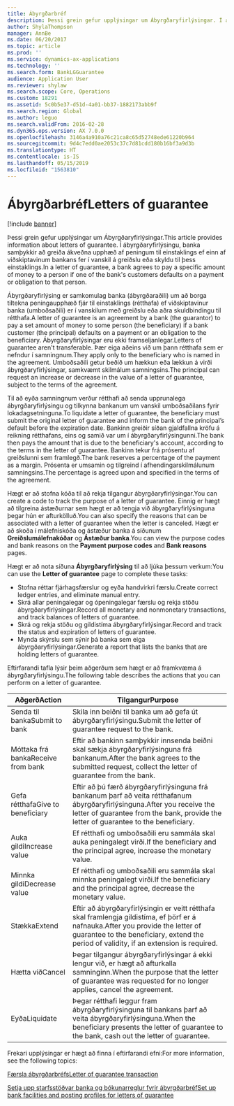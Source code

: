 ```yaml
---
title: Ábyrgðarbréf
description: Þessi grein gefur upplýsingar um Ábyrgðaryfirlýsingar. Í ábyrgðaryfirlýsingu, banka samþykkir að greiða ákveðna upphæð af peningum til einstaklings ef einn af viðskiptavinum bankans fer í vanskil á greiðslu eða skyldu til þess einstaklings.
author: ShylaThompson
manager: AnnBe
ms.date: 06/20/2017
ms.topic: article
ms.prod: ''
ms.service: dynamics-ax-applications
ms.technology: ''
ms.search.form: BankLGGuarantee
audience: Application User
ms.reviewer: shylaw
ms.search.scope: Core, Operations
ms.custom: 18291
ms.assetid: 5c0b5e37-d51d-4a01-bb37-1882173abb9f
ms.search.region: Global
ms.author: leguo
ms.search.validFrom: 2016-02-28
ms.dyn365.ops.version: AX 7.0.0
ms.openlocfilehash: 3146a4a910a76c21ca8c65d52748ede61220b964
ms.sourcegitcommit: 9d4c7edd0ae2053c37c7d81cdd180b16bf3a9d3b
ms.translationtype: HT
ms.contentlocale: is-IS
ms.lasthandoff: 05/15/2019
ms.locfileid: "1563810"
---
```

# <a name="letters-of-guarantee"></a><span data-ttu-id="9c930-104">Ábyrgðarbréf</span><span class="sxs-lookup"><span data-stu-id="9c930-104">Letters of guarantee</span></span>

[!include [banner](../includes/banner.md)]

<span data-ttu-id="9c930-105">Þessi grein gefur upplýsingar um Ábyrgðaryfirlýsingar.</span><span class="sxs-lookup"><span data-stu-id="9c930-105">This article provides information about letters of guarantee.</span></span> <span data-ttu-id="9c930-106">Í ábyrgðaryfirlýsingu, banka samþykkir að greiða ákveðna upphæð af peningum til einstaklings ef einn af viðskiptavinum bankans fer í vanskil á greiðslu eða skyldu til þess einstaklings.</span><span class="sxs-lookup"><span data-stu-id="9c930-106">In a letter of guarantee, a bank agrees to pay a specific amount of money to a person if one of the bank's customers defaults on a payment or obligation to that person.</span></span> 

<span data-ttu-id="9c930-107">Ábyrgðaryfirlýsing er samkomulag banka (ábyrgðaraðili) um að borga tiltekna peningaupphæð fjár til einstaklings (rétthafa) ef viðskiptavinur banka (umboðsaðili) er í vanskilum með greiðslu eða aðra skuldbindingu til rétthafa.</span><span class="sxs-lookup"><span data-stu-id="9c930-107">A letter of guarantee is an agreement by a bank (the guarantor) to pay a set amount of money to some person (the beneficiary) if a bank customer (the principal) defaults on a payment or an obligation to the beneficiary.</span></span> <span data-ttu-id="9c930-108">Ábyrgðaryfirlýsingar eru ekki framseljanlegar.</span><span class="sxs-lookup"><span data-stu-id="9c930-108">Letters of guarantee aren't transferable.</span></span> <span data-ttu-id="9c930-109">Þær eiga aðeins við um þann rétthafa sem er nefndur í samningnum.</span><span class="sxs-lookup"><span data-stu-id="9c930-109">They apply only to the beneficiary who is named in the agreement.</span></span> <span data-ttu-id="9c930-110">Umboðsaðili getur beðið um hækkun eða lækkun á virði ábyrgðaryfirlýsingar, samkvæmt skilmálum samningsins.</span><span class="sxs-lookup"><span data-stu-id="9c930-110">The principal can request an increase or decrease in the value of a letter of guarantee, subject to the terms of the agreement.</span></span> 

<span data-ttu-id="9c930-111">Til að eyða samningnum verður rétthafi að senda upprunalega ábyrgðaryfirlýsingu og tilkynna bankanum um vanskil umboðsaðilans fyrir lokadagsetninguna.</span><span class="sxs-lookup"><span data-stu-id="9c930-111">To liquidate a letter of guarantee, the beneficiary must submit the original letter of guarantee and inform the bank of the principal’s default before the expiration date.</span></span> <span data-ttu-id="9c930-112">Bankinn greiðir síðan gjaldfallna kröfu á reikning rétthafans, eins og samið var um í ábyrgðaryfirlýsingunni.</span><span class="sxs-lookup"><span data-stu-id="9c930-112">The bank then pays the amount that is due to the beneficiary's account, according to the terms in the letter of guarantee.</span></span> <span data-ttu-id="9c930-113">Bankinn tekur frá prósentu af greiðslunni sem framlegð.</span><span class="sxs-lookup"><span data-stu-id="9c930-113">The bank reserves a percentage of the payment as a margin.</span></span> <span data-ttu-id="9c930-114">Prósenta er umsamin og tilgreind í afhendingarskilmálunum samningsins.</span><span class="sxs-lookup"><span data-stu-id="9c930-114">The percentage is agreed upon and specified in the terms of the agreement.</span></span> 

<span data-ttu-id="9c930-115">Hægt er að stofna kóða til að rekja tilgangur ábyrgðaryfirlýsingar.</span><span class="sxs-lookup"><span data-stu-id="9c930-115">You can create a code to track the purpose of a letter of guarantee.</span></span> <span data-ttu-id="9c930-116">Einnig er hægt að tilgreina ástæðurnar sem hægt er að tengja við ábyrgðaryfirlýsinguna þegar hún er afturkölluð.</span><span class="sxs-lookup"><span data-stu-id="9c930-116">You can also specify the reasons that can be associated with a letter of guarantee when the letter is canceled.</span></span> <span data-ttu-id="9c930-117">Hægt er að skoða í málefniskóða og ástæður banka á síðunum **Greiðslumálefnakóðar** og **Ástæður banka**.</span><span class="sxs-lookup"><span data-stu-id="9c930-117">You can view the purpose codes and bank reasons on the **Payment purpose codes** and **Bank reasons** pages.</span></span> 

<span data-ttu-id="9c930-118">Hægt er að nota síðuna **Ábyrgðaryfirlýsing** til að ljúka þessum verkum:</span><span class="sxs-lookup"><span data-stu-id="9c930-118">You can use the **Letter of guarantee** page to complete these tasks:</span></span>

-   <span data-ttu-id="9c930-119">Stofna réttar fjárhagsfærslur og eyða handvirkri færslu.</span><span class="sxs-lookup"><span data-stu-id="9c930-119">Create correct ledger entries, and eliminate manual entry.</span></span>
-   <span data-ttu-id="9c930-120">Skrá allar peningalegar og ópeningalegar færslu og rekja stöðu ábyrgðaryfirlýsingar.</span><span class="sxs-lookup"><span data-stu-id="9c930-120">Record all monetary and nonmonetary transactions, and track balances of letters of guarantee.</span></span>
-   <span data-ttu-id="9c930-121">Skrá og rekja stöðu og gildistíma ábyrgðaryfirlýsingar.</span><span class="sxs-lookup"><span data-stu-id="9c930-121">Record and track the status and expiration of letters of guarantee.</span></span>
-   <span data-ttu-id="9c930-122">Mynda skýrslu sem sýnir þá banka sem eiga ábyrgðaryfirlýsingar.</span><span class="sxs-lookup"><span data-stu-id="9c930-122">Generate a report that lists the banks that are holding letters of guarantee.</span></span>

<span data-ttu-id="9c930-123">Eftirfarandi tafla lýsir þeim aðgerðum sem hægt er að framkvæma á ábyrgðaryfirlýsingu.</span><span class="sxs-lookup"><span data-stu-id="9c930-123">The following table describes the actions that you can perform on a letter of guarantee.</span></span>

| <span data-ttu-id="9c930-124">Aðgerð</span><span class="sxs-lookup"><span data-stu-id="9c930-124">Action</span></span>              | <span data-ttu-id="9c930-125">Tilgangur</span><span class="sxs-lookup"><span data-stu-id="9c930-125">Purpose</span></span>                                                                                                                   |
|---------------------|---------------------------------------------------------------------------------------------------------------------------|
| <span data-ttu-id="9c930-126">Senda til banka</span><span class="sxs-lookup"><span data-stu-id="9c930-126">Submit to bank</span></span>      | <span data-ttu-id="9c930-127">Skila inn beiðni til banka um að gefa út ábyrgðaryfirlýsingu.</span><span class="sxs-lookup"><span data-stu-id="9c930-127">Submit the letter of guarantee request to the bank.</span></span>                                                                       |
| <span data-ttu-id="9c930-128">Móttaka frá banka</span><span class="sxs-lookup"><span data-stu-id="9c930-128">Receive from bank</span></span>   | <span data-ttu-id="9c930-129">Eftir að bankinn samþykkir innsenda beiðni skal sækja ábyrgðaryfirlýsinguna frá bankanum.</span><span class="sxs-lookup"><span data-stu-id="9c930-129">After the bank agrees to the submitted request, collect the letter of guarantee from the bank.</span></span>                            |
| <span data-ttu-id="9c930-130">Gefa rétthafa</span><span class="sxs-lookup"><span data-stu-id="9c930-130">Give to beneficiary</span></span> | <span data-ttu-id="9c930-131">Eftir að þú færð ábyrgðaryfirlýsinguna frá bankanum þarf að veita rétthafanum ábyrgðaryfirlýsinguna.</span><span class="sxs-lookup"><span data-stu-id="9c930-131">After you receive the letter of guarantee from the bank, provide the letter of guarantee to the beneficiary.</span></span>              |
| <span data-ttu-id="9c930-132">Auka gildi</span><span class="sxs-lookup"><span data-stu-id="9c930-132">Increase value</span></span>      | <span data-ttu-id="9c930-133">Ef rétthafi og umboðsaðili eru sammála skal auka peningalegt virði.</span><span class="sxs-lookup"><span data-stu-id="9c930-133">If the beneficiary and the principal agree, increase the monetary value.</span></span>                                                  |
| <span data-ttu-id="9c930-134">Minnka gildi</span><span class="sxs-lookup"><span data-stu-id="9c930-134">Decrease value</span></span>      | <span data-ttu-id="9c930-135">Ef rétthafi og umboðsaðili eru sammála skal minnka peningalegt virði.</span><span class="sxs-lookup"><span data-stu-id="9c930-135">If the beneficiary and the principal agree, decrease the monetary value.</span></span>                                                  |
| <span data-ttu-id="9c930-136">Stækka</span><span class="sxs-lookup"><span data-stu-id="9c930-136">Extend</span></span>              | <span data-ttu-id="9c930-137">Eftir að ábyrgðaryfirlýsingin er veitt rétthafa skal framlengja gildistíma, ef þörf er á nafnauka.</span><span class="sxs-lookup"><span data-stu-id="9c930-137">After you provide the letter of guarantee to the beneficiary, extend the period of validity, if an extension is required.</span></span> |
| <span data-ttu-id="9c930-138">Hætta við</span><span class="sxs-lookup"><span data-stu-id="9c930-138">Cancel</span></span>              | <span data-ttu-id="9c930-139">Þegar tilgangur ábyrgðaryfirlýsingar á ekki lengur við, er hægt að afturkalla samninginn.</span><span class="sxs-lookup"><span data-stu-id="9c930-139">When the purpose that the letter of guarantee was requested for no longer applies, cancel the agreement.</span></span>                  |
| <span data-ttu-id="9c930-140">Eyða</span><span class="sxs-lookup"><span data-stu-id="9c930-140">Liquidate</span></span>           | <span data-ttu-id="9c930-141">Þegar rétthafi leggur fram ábyrgðaryfirlýsinguna til bankans þarf að veita ábyrgðaryfirlýsinguna.</span><span class="sxs-lookup"><span data-stu-id="9c930-141">When the beneficiary presents the letter of guarantee to the bank, cash out the letter of guarantee.</span></span>                      |


<span data-ttu-id="9c930-142">Frekari upplýsingar er hægt að finna í eftirfarandi efni:</span><span class="sxs-lookup"><span data-stu-id="9c930-142">For more information, see the following topics:</span></span>

[<span data-ttu-id="9c930-143">Færsla ábyrgðarbréfs</span><span class="sxs-lookup"><span data-stu-id="9c930-143">Letter of guarantee transaction</span></span>](tasks/letter-guarantee-transaction.md)

[<span data-ttu-id="9c930-144">Setja upp starfsstöðvar banka og bókunarreglur fyrir ábyrgðarbréf</span><span class="sxs-lookup"><span data-stu-id="9c930-144">Set up bank facilities and posting profiles for letters of guarantee</span></span>](tasks/set-up-bank-facilities-posting-profiles.md)


